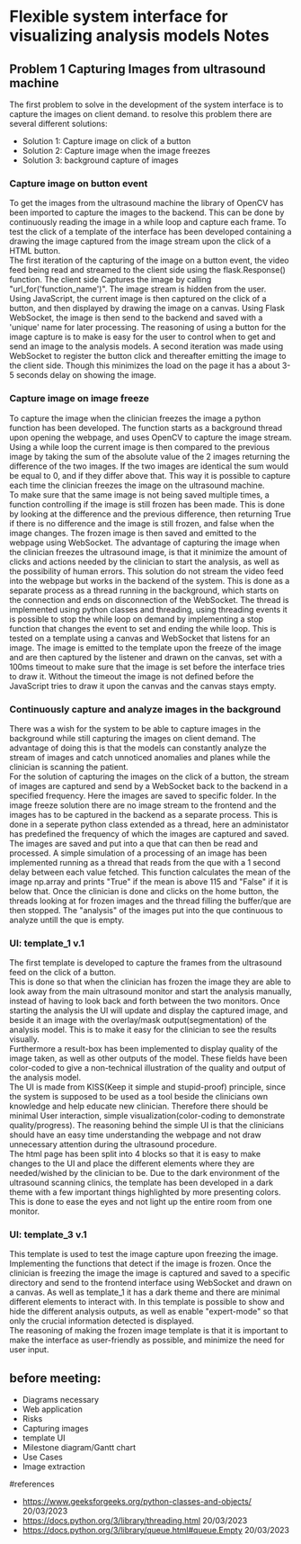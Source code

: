 # Flexible system interface for visualizing analysis models Notes

## Problem 1 Capturing Images from ultrasound machine
The first problem to solve in the development of the system interface is to capture the images on client demand. to resolve this problem there are several different solutions:

- Solution 1: Capture image on click of a button
- Solution 2: Capture image when the image freezes
- Solution 3: background capture of images

### Capture image on button event
To get the images from the ultrasound machine the library of OpenCV has been imported to capture the images to the backend. This can be done by continuously reading the image in a while loop and capture each frame. To test the click of a template of the interface has been developed containing a drawing the image captured from the image stream upon the click of a HTML button.  
The first iteration of the capturing of the image on a button event, the video feed being read and streamed to the client side using the flask.Response() function. The client side Captures the image by calling "url_for('function_name')". The image stream is hidden from the user.  
Using JavaScript, the current image is then captured on the click of a button, and then displayed by drawing the image on a canvas. Using Flask WebSocket, the image is then send to the backend and saved with a 'unique' name for later processing. The reasoning of using a button for the image capture is to make is easy for the user to control when to get and send an image to the analysis models.
A second iteration was made using WebSocket to register the button click and thereafter emitting the image to the client side. Though this minimizes the load on the page it has a about 3-5 seconds delay on showing the image.

### Capture image on image freeze
To capture the image when the clinician freezes the image a python function has been developed. The function starts as a background thread upon opening the webpage, and uses OpenCV to capture the image stream. Using a while loop the current image is then compared to the previous image by taking the sum of the absolute value of the 2 images returning the difference of the two images. If the two images are identical the sum would be equal to 0, and if they differ above that. This way it is possible to capture each time the clinician freezes the image on the ultrasound machine.  
To make sure that the same image is not being saved multiple times, a function controlling if the image is still frozen has been made. This is done by looking at the difference and the previous difference, then returning True if there is no difference and the image is still frozen, and false when the image changes. The frozen image is then saved and emitted to the webpage using WebSocket. The advantage of capturing the image when the clinician freezes the ultrasound image, is that it minimize the amount of clicks and actions needed by the clinician to start the analysis, as well as the possibility of human errors.
This solution do not stream the video feed into the webpage but works in the backend of the system. This is done as a separate process as a thread running in the background, which starts on the connection and ends on disconnection of the WebSocket. The thread is implemented using python classes and threading, using threading events it is possible to stop the while loop on demand by implementing a stop function that changes the event to set and ending the while loop.
This is tested on a template using a canvas and WebSocket that listens for an image. The image is emitted to the template upon the freeze of the image and are then captured by the listener and drawn on the canvas, set with a 100ms timeout to make sure that the image is set before the interface tries to draw it. Without the timeout the image is not defined before the JavaScript tries to draw it upon the canvas and the canvas stays empty.  

### Continuously capture and analyze images in the background
There was a wish for the system to be able to capture images in the background while still capturing the images on client demand. The advantage of doing this is that the models can constantly analyze the stream of images and catch unnoticed anomalies and planes while the clinician is scanning the patient.   
For the solution of capturing the images on the click of a button, the stream of images are captured and send by a WebSocket back to the backend in a specified frequency. Here the images are saved to specific folder.
In the image freeze solution there are no image stream to the frontend and the images has to be captured in the backend as a separate process. This is done in a seperate python class extended as a thread, here an administator has predefined the frequency of which the images are captured and saved. The images are saved and put into a que that can then be read and processed. A simple simulation of a processing of an image has been implemented running as a thread that reads from the que with a 1 second delay between each value fetched. This function calculates the mean of the image np.array and prints "True" if the mean is above 115 and "False" if it is below that. Once the clinician is done and clicks on the home button, the threads looking at for frozen images and the thread filling the buffer/que are then stopped. The "analysis" of the images put into the que continuous to analyze untill the que is empty.

### UI: template_1  v.1

The first template is developed to capture the frames from the ultrasound feed on the click of a button.  
This is done so that when the clinician has frozen the image they are able to look away from the main ultrasound monitor and start the analysis manually, instead of having to look back and forth between the two monitors. Once starting the analysis the UI will update and display the captured image, and beside it an image with the overlay/mask output(segmentation) of the analysis model. This is to make it easy for the clinician to see the results visually.  
Furthermore a result-box has been implemented to display quality of the image taken, as well as other outputs of the model. These fields have been color-coded to give a non-technical illustration of the quality and output of the analysis model.  
The UI is made from KISS(Keep it simple and stupid-proof) principle, since the system is supposed to be used as a tool beside the clinicians own knowledge and help educate new clinician. Therefore there should be minimal User interaction, simple visualization(color-coding to demonstrate quality/progress).
The reasoning behind the simple UI is that the clinicians should have an easy time understanding the webpage and not draw unnecessary attention during the ultrasound procedure.  
The html page has been split into 4 blocks so that it is easy to make changes to the UI and place the different elements where they are needed/wished by the clinician to be. Due to the dark environment of the ultrasound scanning clinics, the template has been developed in a dark theme with a few important things highlighted by more presenting colors.   This is done to ease the eyes and not light up the entire room from one monitor.

### UI: template_3 v.1

This template is used to test the image capture upon freezing the image. Implementing the functions that detect if the image is frozen. Once the clinician is freezing the image the image is captured and saved to a specific directory and send to the frontend interface using WebSocket and drawn on a canvas. As well as template_1 it has a dark theme and there are minimal different elements to interact with. In this template is possible to show and hide the different analysis outputs, as well as enable "expert-mode" so that only the crucial information detected is displayed.   
The reasoning of making the frozen image template is that it is important to make the interface as user-friendly as possible, and minimize the need for user input.

## before meeting:

- Diagrams necessary
- Web application
- Risks
- Capturing images
- template UI
- Milestone diagram/Gantt chart
- Use Cases
- Image extraction

#references
- https://www.geeksforgeeks.org/python-classes-and-objects/ 20/03/2023
- https://docs.python.org/3/library/threading.html 20/03/2023
- https://docs.python.org/3/library/queue.html#queue.Empty 20/03/2023
